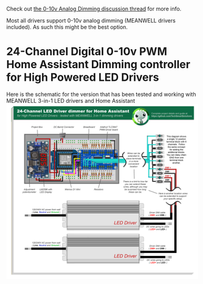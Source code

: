 Check out <a href="https://github.com/TechSmartSolutions/12-or-24-Channel-Home-Assistant-LED-Driver-dimmer-for-High-Powered-LED-Drivers/discussions/2">the 0-10v Analog Dimming discussion thread</a> for more info.  

Most all drivers support 0-10v analog dimming (MEANWELL drivers included).  As such this might be the best option.


# 24-Channel Digital 0-10v PWM Home Assistant Dimming controller for High Powered LED Drivers
Here is the schematic for the version that has been tested and working with MEANWELL 3-in-1 LED drivers and Home Assistant 
<img src="/images/24-Channel-TLC5947-based-LED-Driver-dimmer-for-Home-Assistant.png">
     
